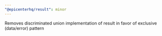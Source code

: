 ```yaml
---
"@epicenterhq/result": minor
---
```


Removes discriminated union implementation of result in favor of exclusive (data/error) pattern
